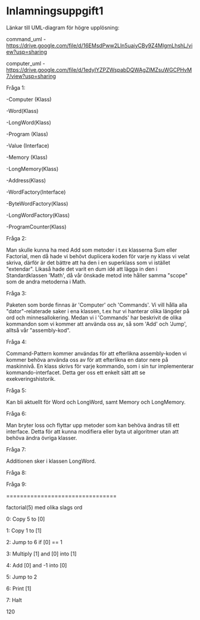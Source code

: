 # Inlamningsuppgift1

Länkar till UML-diagram för högre upplösning:

command_uml - https://drive.google.com/file/d/16EMsdPww2Lln5uaiyCBy9Z4MlgmLhshL/view?usp=sharing

computer_uml - https://drive.google.com/file/d/1edyIYZPZWspabDQWAgZlMZsuWGCPHvM7/view?usp=sharing

Fråga 1:

-Computer (Klass)

-Word(Klass)

-LongWord(Klass)

-Program (Klass)

-Value (Interface)

-Memory (Klass)

-LongMemory(Klass)

-Address(Klass)

-WordFactory(Interface)

-ByteWordFactory(Klass)

-LongWordFactory(Klass)

-ProgramCounter(Klass)

Fråga 2:

Man skulle kunna ha med Add som metoder i t.ex klasserna Sum eller Factorial, men då hade vi behövt duplicera koden för varje ny klass vi velat skriva, därför är det bättre att ha den i en superklass som vi istället "extendar". Likaså hade det varit en dum idé att lägga in den i Standardklassen 'Math', då vår önskade metod inte håller samma "scope" som de andra metoderna i Math.

Fråga 3:

Paketen som borde finnas är 'Computer' och 'Commands'. Vi vill hålla alla "dator"-relaterade saker i ena klassen, t.ex hur vi hanterar olika längder på ord och minnesallokering. Medan vi i 'Commands' har beskrivit de olika kommandon som vi kommer att använda oss av, så som 'Add' och 'Jump', alltså vår "assembly-kod".

Fråga 4:

Command-Pattern kommer användas för att efterlikna assembly-koden vi kommer behöva använda oss av för att efterlikna en dator nere på maskinnivå. En klass skrivs för varje kommando, som i sin tur implementerar kommando-interfacet. Detta ger oss ett enkelt sätt att se exekveringshistorik.

Fråga 5:

Kan bli aktuellt för Word och LongWord, samt Memory och LongMemory.

Fråga 6:

Man bryter loss och flyttar upp metoder som kan behöva ändras till ett interface. Detta för att kunna modifiera eller byta ut algoritmer utan att behöva ändra övriga klasser. 

Fråga 7:

Additionen sker i klassen LongWord.

Fråga 8:


Fråga 9:

================================

factorial(5) med olika slags ord

0: Copy 5 to [0]

1: Copy 1 to [1]

2: Jump to 6 if [0] == 1

3: Multiply [1] and [0] into [1]

4: Add [0] and -1 into [0]

5: Jump to 2

6: Print [1]

7: Halt


120